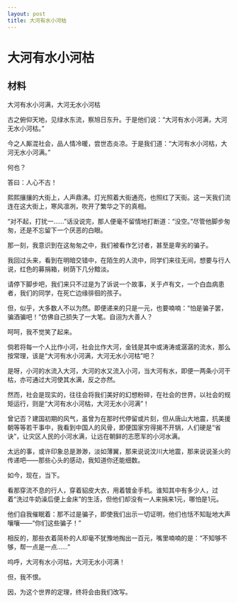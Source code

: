 ```yaml
---
layout: post
title: 大河有水小河枯
---
```


# 大河有水小河枯 #

##  材料 ##
大河有水小河满，大河无水小河枯

古之俯仰天地，见绿水东流，察旭日东升。于是他们说：“大河有水小河满，大河无水小河枯。”

今之人厮混社会，品人情冷暖，尝世态炎凉。于是我们道：“大河有水小河枯，大河无水小河满。”

何也？

答曰：人心不古！

熙熙攘攘的大街上，人声鼎沸。灯光照着大街通亮，也照红了天街。这一天我们流连在这大街上，寒风凛冽，吹开了繁华之下的真相。

“对不起，打扰一……”话没说完，那人便毫不留情地打断道：“没空。”尽管他脚步匆匆，还是不忘留下一个厌恶的白眼。

那一刻，我意识到在这匆匆之中，我们被看作乞讨者，甚至是卑劣的骗子。

我回过头来，看到在明暗交错中，在陌生的人流中，同学们来往无间，想要与行人说，红色的募捐箱，树荫下几分黯淡。

请停下脚步吧，我们来只不过是为了诉说一个故事，关于卢有文，一个白血病患者，我们的同学，在死亡边缘徘徊的孩子。

但，似乎，大多数人不以为然。即便递来的只是一元，也要喃喃：“怕是骗子罢，骗酒骗吧！”仿佛自己损失了一大笔。自诩为大善人？

呵呵，我不觉笑了起来。

倘若将每一个人比作小河，社会比作大河，金钱是其中或涛涛或潺潺的流水，那么按常理，该是“大河有水小河满，大河无水小河枯”吧？

是呀，小河的水流入大河，大河的水又流入小河，当大河有水，即便一两条小河干枯，亦可通过大河使其水满，反之亦然。

然而，社会是现实的，往往会将我们美好的幻想粉碎，在社会的世界，以社会的规矩运行，则是“大河有水小河枯，大河无水小河满”！

曾记否？建国初期的风气，虽曾为在那时代停留或片刻，但从唐山大地震，抗美援朝等等若干事中，我看到中国人的风骨，即便国家穷得揭不开锅，人们硬是“省诀”，让灾区人民的小河水满，让远在朝鲜的志愿军的小河水满。

太远的事，或许印象总是渺渺，淡如薄翼，那来说说汶川大地震，那来说说圣火的传递吧——那些心头的感动，我知道你还能细数。

如今，现在，当下。

看那穿流不息的行人，穿着貂皮大衣，用着镀金手机。谁知其中有多少人，过着“洗过牛奶澡后便上金床”的生活，但他们却没有一人来捐来1元，哪怕是1元。

他们自我催眠着：那不过是骗子，即使我们出示一切证明，他们也恬不知耻地大声嚷嚷——“你们这些骗子！”

相反的，那些衣着简朴的人却毫不犹豫地掏出一百元，嘴里喃喃的是：“不知够不够，帮一点是一点……”

呜呼，大河有水小河枯，大河无水小河满！

但，我不恨。

因，为这个世界的定理，终将会由我们改写。


















